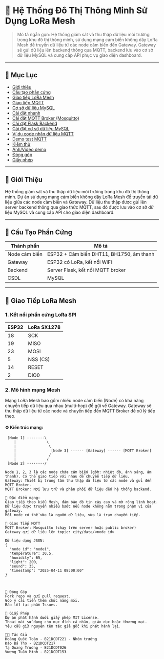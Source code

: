 # 🔌 Hệ Thống Đô Thị Thông Minh Sử Dụng LoRa Mesh

> Mô tả ngắn gọn: Hệ thống giám sát và thu thập dữ liệu môi trường trong khu đô thị thông minh, sử dụng mạng cảm biến không dây LoRa Mesh để truyền dữ liệu từ các node cảm biến đến Gateway. Gateway sẽ gửi dữ liệu lên backend thông qua MQTT, backend lưu vào cơ sở dữ liệu MySQL và cung cấp API phục vụ giao diện dashboard.

---

## 📑 Mục Lục

- [Giới thiệu](#giới-thiệu)
- [Cấu tạo phần cứng](#cấu-tạo-phần-cứng)
- [Giao tiếp LoRa Mesh](#giao-tiếp-lora-mesh)
- [Giao tiếp MQTT](#giao-tiếp-mqtt)
- [Cơ sở dữ liệu MySQL](#cơ-sở-dữ-liệu-mysql)
- [Cài đặt nhanh](#cài-đặt-nhanh)
- [Cài đặt MQTT Broker (Mosquitto)](#cài-đặt-mqtt-broker-mosquitto)
- [Cài đặt Flask Backend](#cài-đặt-flask-backend)
- [Cài đặt cơ sở dữ liệu MySQL](#cài-đặt-cơ-sở-dữ-liệu-mysql)
- [Ví dụ code nhận dữ liệu MQTT](#ví-dụ-code-nhận-dữ-liệu-mqtt)
- [Demo test MQTT](#demo-test-mqtt)
- [Kiểm thử](#kiểm-thử)
- [Ảnh/Video demo](#ảnhvideo-demo)
- [Đóng góp](#đóng-góp)
- [Giấy phép](#giấy-phép)

---

## 👋 Giới Thiệu

Hệ thống giám sát và thu thập dữ liệu môi trường trong khu đô thị thông minh. Dự án sử dụng mạng cảm biến không dây LoRa Mesh để truyền tải dữ liệu giữa các node cảm biến và Gateway. Dữ liệu thu thập được gửi lên server backend thông qua giao thức MQTT, sau đó được lưu vào cơ sở dữ liệu MySQL và cung cấp API cho giao diện dashboard.

---

## 📐 Cấu Tạo Phần Cứng

| Thành phần      | Mô tả                                |
|----------------|----------------------------------------|
| Node cảm biến  | ESP32 + Cảm biến DHT11, BH1750, âm thanh |
| Gateway        | ESP32 có LoRa, kết nối WiFi            |
| Backend        | Server Flask, kết nối MQTT broker       |
| CSDL           | MySQL                                  |

---

## 🔧 Giao Tiếp LoRa Mesh

### 1. Kết nối phần cứng LoRa SPI

| ESP32 | LoRa SX1278 |
|-------|--------------|
| 18    | SCK          |
| 19    | MISO         |
| 23    | MOSI         |
| 5     | NSS (CS)     |
| 14    | RESET        |
| 2     | DIO0         |

### 2. Mô hình mạng Mesh
Mạng LoRa Mesh bao gồm nhiều node cảm biến (Node) có khả năng chuyển tiếp dữ liệu qua nhau (multi-hop) để gửi về Gateway. Gateway sẽ thu thập dữ liệu từ các node và chuyển tiếp đến MQTT Broker để xử lý tiếp theo.

#### ⚙️ Kiến trúc mạng:
```plaintext
 [Node 1] --------\
    |              \
    |               \
    |                [Node 3] ------ [Gateway] ------ [MQTT Broker]
    |               /
    |              /
 [Node 2] --------/

Node 1, 2, 3 là các node chứa cảm biến (gồm: nhiệt độ, ánh sáng, âm thanh). Có thể giao tiếp với nhau để chuyển tiếp dữ liệu.
Gateway: Thiết bị trung tâm thu thập dữ liệu từ các node và gửi đến MQTT Broker.
MQTT Broker: Nơi lưu trữ và phân phối dữ liệu đến hệ thống backend.

🔁 Đặc điểm mạng:
Giao tiếp theo kiểu Mesh, đảm bảo độ tin cậy cao và mở rộng linh hoạt.
Dữ liệu được truyền nhiều bước nếu node không nằm trong phạm vi của gateway.
Mỗi node có thể vừa là nguồn dữ liệu, vừa là trạm chuyển tiếp.

📡 Giao Tiếp MQTT
MQTT Broker: Mosquitto (chạy trên server hoặc public broker)
Gateway gửi dữ liệu lên topic: city/data/<node_id>

Dữ liệu dạng JSON:
{
  "node_id": "node1",
  "temperature": 30.5,
  "humidity": 65,
  "light": 200,
  "sound": 35,
  "timestamp": "2025-04-11 08:00:00"
}



🤝 Đóng Góp
Fork repo và gửi pull request.
Góp ý cải tiến thêm chức năng mới.
Báo lỗi tại phần Issues.

📜 Giấy Phép
Dự án phát hành dưới giấy phép MIT License.
Thoải mái sử dụng cho mục đích cá nhân, giáo dục hoặc thương mại.
Yêu cầu giữ nguyên tên tác giả gốc khi phát hành lại.

👨‍💻 Tác Giả
Hoàng Quốc Toàn - B21DCDT221 - Nhóm trưởng
Đào Bá Thọ - B21DCDT217
Tạ Quang Trường - B21DCDT026
Vương Tuấn Minh - B21DCDT153
